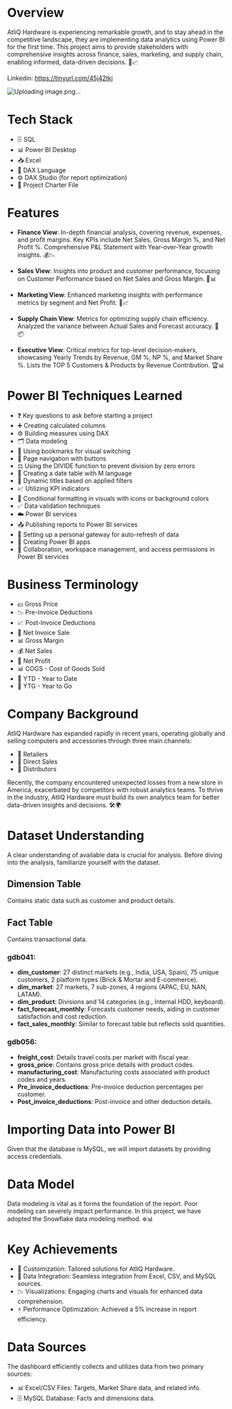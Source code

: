 # Overview
AtliQ Hardware is experiencing remarkable growth, and to stay ahead in the competitive landscape, they are implementing data analytics using Power BI for the first time. This project aims to provide stakeholders with comprehensive insights across finance, sales, marketing, and supply chain, enabling informed, data-driven decisions. 💼📈

Linkedin: https://tinyurl.com/45j42tkj


![Uploading image.png…]()

# Tech Stack
- 🗄️ SQL
- 📊 Power BI Desktop
- 📥 Excel
- 🧮 DAX Language
- ⚙️ DAX Studio (for report optimization)
- 📄 Project Charter File

# Features
- **Finance View**: In-depth financial analysis, covering revenue, expenses, and profit margins. Key KPIs include Net Sales, Gross Margin %, and Net Profit %. Comprehensive P&L Statement with Year-over-Year growth insights. 💰📉
  
- **Sales View**: Insights into product and customer performance, focusing on Customer Performance based on Net Sales and Gross Margin. 🛒📊

- **Marketing View**: Enhanced marketing insights with performance metrics by segment and Net Profit. 📣📈

- **Supply Chain View**: Metrics for optimizing supply chain efficiency. Analyzed the variance between Actual Sales and Forecast accuracy. 🚚📦

- **Executive View**: Critical metrics for top-level decision-makers, showcasing Yearly Trends by Revenue, GM %, NP %, and Market Share %. Lists the TOP 5 Customers & Products by Revenue Contribution. 🏆📊

# Power BI Techniques Learned
- ❓ Key questions to ask before starting a project
- ➕ Creating calculated columns
- ⚙️ Building measures using DAX
- 🗂️ Data modeling
- 📑 Using bookmarks for visual switching
- 📲 Page navigation with buttons
- ⚖️ Using the DIVIDE function to prevent division by zero errors
- 📅 Creating a date table with M language
- 🔄 Dynamic titles based on applied filters
- 📈 Utilizing KPI indicators
- 🎨 Conditional formatting in visuals with icons or background colors
- ✅ Data validation techniques
- ☁️ Power BI services
- 📤 Publishing reports to Power BI services
- 🔄 Setting up a personal gateway for auto-refresh of data
- 📱 Creating Power BI apps
- 🤝 Collaboration, workspace management, and access permissions in Power BI services

# Business Terminology
- 💵 Gross Price
- 📉 Pre-Invoice Deductions
- 📈 Post-Invoice Deductions
- 🧾 Net Invoice Sale
- 📊 Gross Margin
- 💰 Net Sales
- 🤑 Net Profit
- 📊 COGS - Cost of Goods Sold
- 📅 YTD - Year to Date
- 📅 YTG - Year to Go

# Company Background
AtliQ Hardware has expanded rapidly in recent years, operating globally and selling computers and accessories through three main channels:
- 🏪 Retailers
- 🛒 Direct Sales
- 🚚 Distributors

Recently, the company encountered unexpected losses from a new store in America, exacerbated by competitors with robust analytics teams. To thrive in the industry, AtliQ Hardware must build its own analytics team for better data-driven insights and decisions. 🛠️🌍

# Dataset Understanding
A clear understanding of available data is crucial for analysis. Before diving into the analysis, familiarize yourself with the dataset.

## Dimension Table
Contains static data such as customer and product details.

## Fact Table
Contains transactional data.

### gdb041:
- **dim_customer**: 27 distinct markets (e.g., India, USA, Spain), 75 unique customers, 2 platform types (Brick & Mortar and E-commerce).
- **dim_market**: 27 markets, 7 sub-zones, 4 regions (APAC, EU, NAN, LATAM).
- **dim_product**: Divisions and 14 categories (e.g., Internal HDD, keyboard).
- **fact_forecast_monthly**: Forecasts customer needs, aiding in customer satisfaction and cost reduction.
- **fact_sales_monthly**: Similar to forecast table but reflects sold quantities.

### gdb056:
- **freight_cost**: Details travel costs per market with fiscal year.
- **gross_price**: Contains gross price details with product codes.
- **manufacturing_cost**: Manufacturing costs associated with product codes and years.
- **Pre_invoice_deductions**: Pre-invoice deduction percentages per customer.
- **Post_invoice_deductions**: Post-invoice and other deduction details.

# Importing Data into Power BI
Given that the database is MySQL, we will import datasets by providing access credentials.

# Data Model
Data modeling is vital as it forms the foundation of the report. Poor modeling can severely impact performance. In this project, we have adopted the Snowflake data modeling method. ❄️📊

# Key Achievements
- 🎯 Customization: Tailored solutions for AtliQ Hardware.
- 🔗 Data Integration: Seamless integration from Excel, CSV, and MySQL sources.
- 📉 Visualizations: Engaging charts and visuals for enhanced data comprehension.
- ⚡ Performance Optimization: Achieved a 5% increase in report efficiency.

# Data Sources
The dashboard efficiently collects and utilizes data from two primary sources:
- 📊 Excel/CSV Files: Targets, Market Share data, and related info.
- 🗄️ MySQL Database: Facts and dimensions data.

